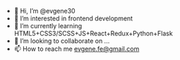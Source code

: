 - 👋 Hi, I’m @evgene30
- 👀 I’m interested in frontend development
- 🌱 I’m currently learning HTML5+CSS3/SCSS+JS+React+Redux+Python+Flask
- 💞️ I’m looking to collaborate on ...
- 📫 How to reach me evgene.fe@gmail.com
